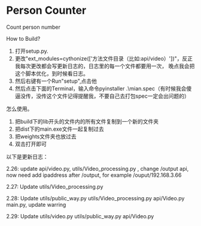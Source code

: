 # Person Counter
Count person number

How to Build?

1. 打开setup.py.
2. 更改"ext_modules=cythonize(['方法文件目录（比如:api/video）'])"，反正我每次更改都会写更新日志的，日志里的每一个文件都要用一次，
晚点我会把这个脚本优化，到时候看日志。
3. 然后右键有一个Run"setup",点击他
4. 然后点击下面的Terminal，输入命令pyinstaller .\mian.spec（有时候我会傻逼没传，没传这个文件记得提醒我，不要自己去打包spec一定会出问题的）

怎么使用。

1. 把build下的lib开头的文件内的所有文件复制到一个新的文件夹
2. 把dist下的main.exe文件一起复制过去
3. 把weights文件夹也放过去
4. 双击打开即可 

以下是更新日志：

2.26: update api/video.py,   utils/Video_processing.py   , change /output api, now need add ipaddress after /output, for example /ouput/192.168.3.66

2.27: Update utils/Video_processing.py

2.28: Update utils/public_way.py utils/Video_processing.py api/Video.py main.py, update warring

2.29: Update utils/video.py utils/public_way.py api/Video.py